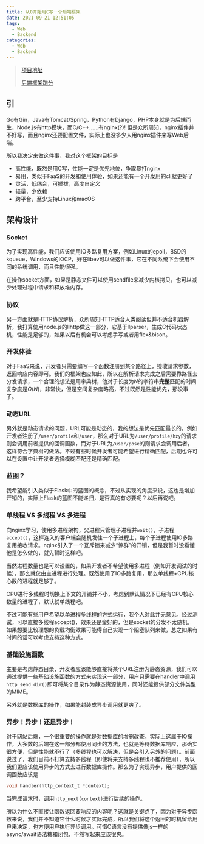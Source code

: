 ```yaml
---
title: 从0开始用C写一个后端框架
date: 2021-09-21 12:51:05
tags:
  - Web
  - Backend
categories:
  - Web
  - Backend
---
```


> [项目地址](https://github.com/MrThanlon/libhttp-ev)
>
> [后端框架跑分](https://www.techempower.com/benchmarks/)

## 引

Go有Gin，Java有Tomcat/Spring，Python有Django，PHP本身就是为后端而生，Node.js有http模块，而C/C++......有nginx(?)! 但是众所周知，nginx插件并不好写，而且nginx还要配置文件，实际上也没多少人用nginx插件来写Web后端。

所以我决定来做这件事，我对这个框架的目标是

- 高性能，既然是用C写，性能一定是优先地位，争取暴打nginx
- 易用，类似于FaaS的开发和使用体验，如果还能有一个开发用的cli就更好了
- 灵活，低耦合，可插拔，高度自定义
- 轻量，少依赖
- 跨平台，至少支持Linux和macOS

<!--more-->

## 架构设计

### Socket

为了实现高性能，我们应该使用IO多路复用方案，例如Linux的epoll，BSD的kqueue，Windows的IOCP，好在libev可以做这件事，它在不同系统下会使用不同的系统调用，而且性能很强。

在操作socket方面，如果是静态文件可以使用sendfile来减少内核拷贝，也可以减少处理过程中请求和释放堆内存。

### 协议

另一方面就是HTTP协议解析，众所周知HTTP适合人类阅读但并不适合机器解析，我打算使用node.js的llhttp做这一部分，它基于llparser，生成C代码状态机，性能是足够的，如果以后有机会可以考虑手写或者用flex&bison。

### 开发体验

对于FaaS来说，开发者只需要编写一个函数注册到某个路径上，接收请求参数，返回响应内容即可。我们的框架也应如此，所以在解析请求完成之后需要靠路径去分发请求，一个合理的想法是用字典树，他对于长度为$N$的字符串**完整**匹配的时间复杂度是$O(N)$，非常快，但是空间复杂度略高，不过既然是性能优先，那没事了。

### 动态URL

另外就是动态请求的问题，URL可能是动态的，我的想法是优先匹配最长的，例如开发者注册了`/user/profile`和`/user`，那么对于URL为`/user/profile/hzy`的请求则会调用前者提供的回调函数，而对于URL为`/user/pose`的则请求会调用后者，这样符合字典树的做法。不过有些时候开发者可能希望进行精确匹配，后期也许可以在设置中让开发者选择模糊匹配还是精确匹配。

### 蓝图？

我希望能引入类似于Flask中的蓝图的概念，不过从实现的角度来说，这也是增加开销的，实际上Flask的蓝图不能递归，是否真的有必要呢？以后再说吧。

### 单线程 VS 多线程 VS 多进程

向nginx学习，使用多进程架构，父进程只管理子进程并`wait()`，子进程`accept()`，这样连入的客户端会随机发往一个子进程上，每个子进程使用IO多路复用接收请求。nginx引入了一个互斥锁来减少“惊群”的开销，但是我暂时没看懂他是怎么做的，就先暂时这样吧。

当然进程数量也是可以设置的，如果开发者不希望使用多进程（例如开发调试的时候），那么就仅由主进程进行处理。既然使用了IO多路复用，那么单线程+CPU核心数的进程就足够了。

CPU进行多线程时切换上下文的开销并不小，考虑到默认情况下已经有CPU核心数量的进程了，默认就单线程吧。

不过可能有些用户希望以单进程多线程的方式运行，我个人对此并无意见。经过测试，可以直接多线程accept()，效果还是蛮好的，但是socket的分发不太随机，如果想要比较理想的负载均衡效果可能得自己实现一个阻塞队列来做，总之如果有时间的话可以考虑支持这种方式。

### 基础设施函数

主要是考虑静态目录，开发者应该能够直接将某个URL注册为静态资源，我们可以通过提供一些基础设施函数的方式来实现这一部分，用户只需要在handler中调用`http_send_dir()`即可将某个目录作为静态资源使用，同时还能提供部分文件类型的MIME。

另外就是数据库的操作，如果能封装成异步调用就更爽了。

### 异步！异步！还是异步！

对于网站后端，一个很重要的操作就是对数据库的增删改查，实际上这属于IO操作，大多数的后端在这一部分都使用同步的方法，也就是等待数据库响应，那确实很方便，但是性能就不行了（多线程也可以解决，但是会引入另外的问题）。前面说过了，我们目前不打算支持多线程（即使将来支持多线程也不推荐使用），所以我们更应该使用异步的方式去进行数据库操作。那么为了实现异步，用户提供的回调函数应该是

```C
void handler(http_context_t *context);
```

当完成请求时，调用`http_next(context)`进行后续的操作。

所以为什么不直接让函数返回要响应的内容呢？这就是关键点了，因为对于异步函数来说，我们并不知道它什么时候才实际完成，所以我们将这个返回的时机留给用户来决定，也方便用户执行异步调用。可惜C语言没有提供像js一样的async/await语法糖和闭包，不然写起来应该很爽。
